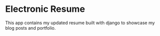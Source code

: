 # Electronic Resume

This app contains my updated resume built with django to showcase my blog posts and portfolio.

